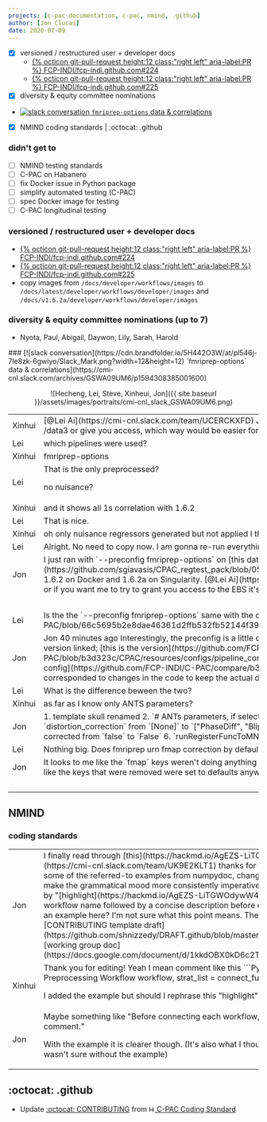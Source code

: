```yaml
---
projects: [c-pac-documentation, c-pac, nmind, .github]
author: [Jon Clucas]
date: 2020-07-09
---
```


- [x] versioned / restructured user + developer docs
   * [{% octicon git-pull-request height:12 class:"right left" aria-label:PR %} FCP-INDI/fcp-indi.github.com#224](https://github.com/FCP-INDI/fcp-indi.github.com/pull/224)
   * [{% octicon git-pull-request height:12 class:"right left" aria-label:PR %} FCP-INDI/fcp-indi.github.com#225](https://github.com/FCP-INDI/fcp-indi.github.com/pull/225)
- [x] diversity & equity committee nominations
- [![slack conversation](https://cdn.brandfolder.io/5H442O3W/at/pl546j-7le8zk-6gwiyo/Slack_Mark.png?width=12&height=12) `fmriprep-options` data & correlations](https://cmi-cnl.slack.com/archives/GSWA09UM6/p1594308385001600)
- [x] NMIND coding standards \| :octocat: .github

<!--more-->

### didn't get to

- [ ] NMIND testing standards
- [ ] C-PAC on Habanero
- [ ] fix Docker issue in Python package
- [ ] simplify automated testing (C-PAC)
- [ ] spec Docker image for testing
- [ ] C-PAC longitudinal testing

### versioned  / restructured user + developer docs

* [{% octicon git-pull-request height:12 class:"right left" aria-label:PR %} FCP-INDI/fcp-indi.github.com#224](https://github.com/FCP-INDI/fcp-indi.github.com/pull/224)
* [{% octicon git-pull-request height:12 class:"right left" aria-label:PR %} FCP-INDI/fcp-indi.github.com#225](https://github.com/FCP-INDI/fcp-indi.github.com/pull/225)
* copy images from `/docs/developer/workflows/images` to `/docs/latest/developer/workflows/developer/images` and `/docs/v1.6.2a/developer/workflows/developer/images`

### diversity & equity committee nominations (up to 7)
* Nyota, Paul, Abigail, Daywon, Lily, Sarah, Harold

<div class="keep-together" markdown="1">
### [![slack conversation](https://cdn.brandfolder.io/5H442O3W/at/pl546j-7le8zk-6gwiyo/Slack_Mark.png?width=12&height=12) `fmriprep-options` data & correlations](https://cmi-cnl.slack.com/archives/GSWA09UM6/p1594308385001600)
<p style="text-align:center" markdown="1">
![Hecheng, Lei, Steve, Xinheui, Jon]({{ site.baseurl }}/assets/images/portraits/cmi-cnl_slack_GSWA09UM6.png)
</p>
</div>

<table class="conversation"><tr><td>Xinhui</td><td markdown="1">
[@Lei Ai](https://cmi-cnl.slack.com/team/UCERCKXFD) Jon has 1.6.2a preprocessed HNU data on AWS and he can copy data to /data3 or give you access, which way would be easier for you to run XCP?
</td></tr><tr><td>Lei</td><td markdown="1">
which pipelines were used?
</td></tr><tr><td>Xinhui</td><td markdown="1">
fmriprep-options
</td></tr><tr><td>Lei</td><td markdown="1">
That is the only preprocessed?

no nuisance?
</td></tr><tr><td>Xinhui</td><td markdown="1">
and it shows all 1s correlation with 1.6.2
</td></tr><tr><td>Lei</td><td markdown="1">
That is nice.
</td></tr><tr><td>Xinhui</td><td markdown="1">
oh only nuisance regressors generated but not applied I think
</td></tr><tr><td>Lei</td><td markdown="1">
Alright. No need to copy now. I am gonna re-run everything.
</td></tr><tr><td>Jon</td><td markdown="1">
I just ran with `--preconfig fmriprep-options` on [this data config](https://github.com/sgiavasis/CPAC_regtest_pack/blob/0540622b43864e67b3e56bcc0b50e0ac62f76b0e/data_config_regtest.yml), 1.6.2 on Docker and 1.6.2a on Singularity. [@Lei Ai](https://cmi-cnl.slack.com/team/UCERCKXFD) lmk if you need any of the outputs or if you want me to try to grant you access to the EBS it's on in AWS
<tr><td colspan="2" style="text-align:center">…</td></tr>
</td></tr><tr><td>Lei</td><td markdown="1">
Is the the `--preconfig fmriprep-options` same with the config [here](https://github.com/FCP-INDI/C-PAC/blob/66c5695b2e8dae46361d2ffb532fb52144f393a5/CPAC/resources/configs/pipeline_config_fmriprep-options.yml)?
</td></tr><tr><td>Jon</td><td markdown="1">
Jon  40 minutes ago
Interestingly, the preconfig is a little different when I ran for 1.6.2 than for 1.6.2a (1.6.2a is the same as the version linked; [this is the version](https://github.com/FCP-INDI/C-PAC/blob/b3d323c/CPAC/resources/configs/pipeline_config_fmriprep-options.yml) when I ran 1.6.2), but I guess the [changes in the config](https://github.com/FCP-INDI/C-PAC/compare/b3d323c...a750cd9#diff-eb8ead82006b939611fea19e9bcba889) corresponded to changes in the code to keep the actual data processing the same.
</td></tr><tr><td>Lei</td><td markdown="1">
What is the difference beween the two?
</td></tr><tr><td>Xinhui</td><td markdown="1">
as far as I know only ANTS parameters?
</td></tr><tr><td>Jon</td><td markdown="1">
1. template skull renamed
2. `# ANTs parameters, if select ANTs as regOption ANTs_para_T1_registration:` section added
3. `distortion_correction` from `[None]` to `["PhaseDiff", "Blip"]`
4. `fmap_distcorr_*` keys removed
5. `anatomical_mask_dilation` corrected from `false` to `False`
6. `runRegisterFuncToMNI: [1]` changed to `runRegisterFuncToTemplate :  ['T1_template']`
</td></tr><tr><td>Lei</td><td markdown="1">
Nothing big. Does fmriprep urn fmap correction by default if fmap available?
</td></tr><tr><td>Jon</td><td markdown="1">
It looks to me like the `fmap` keys weren't doing anything until `"PhaseDiff"` was added to `distortion_correction`. Also, it looks to me like the keys that were removed were set to defaults anyway
</td></tr>
<tr><td colspan="2" style="text-align:center">…</td></tr>
</table>

## NMIND

### coding standards
<table class="conversation"><tr><td>Jon</td><td markdown="1">
I finally read through [this](https://hackmd.io/AgEZS-LiTGWOdywW4ChcvA). [@Xinhui Li](https://cmi-cnl.slack.com/team/UK9E2KLT1) thanks for drafting it!
I added some links, copied some of the referred-to examples from numpydoc, changed a bit of formatting, and tried to make the grammatical mood more consistently imperative.
:grey_question:: What do you mean by "[highlight](https://hackmd.io/AgEZS-LiTGWOdywW4ChcvA?view#Workflow)" in
Highlight workflow name followed by a concise description before each workflow starts
? Can we point to an example here? I'm not sure what this point means.
Then I think it's good to drop into the [CONTRIBUTING template draft](https://github.com/shnizzedy/DRAFT.github/blob/master/CONTRIBUTING.md) and the [working group doc](https://docs.google.com/document/d/1kkdOBX0kD6c2T8iOwarALqEjxrTVafK_FCmmtuw0Qxs)
</td></tr><tr><td>Xinhui</td><td markdown="1">
Thank you for editing! Yeah I mean comment like this
```Python
# Functional Image Preprocessing Workflow
workflow, strat_list = connect_func_preproc(workflow, strat_list, c)
```

I added the example but should I rephrase this "highlight" sentence?
</td></tr><tr><td>Jon</td><td markdown="1">
Maybe something like "Before connecting each workflow, provide a descriptive name as a comment."

With the example it is clearer though. (It's also what I thought you were talking about, but I wasn't sure without the example)
</td></tr></table>

## :octocat: .github

- Update [:octocat: CONTRIBUTING](https://github.com/shnizzedy/DRAFT.github/blob/master/CONTRIBUTING.md) from [<img src="https://hackmd.io/favicon.png" alt="HackMd" height="12px"/> C-PAC Coding Standard](https://hackmd.io/AgEZS-LiTGWOdywW4ChcvA)